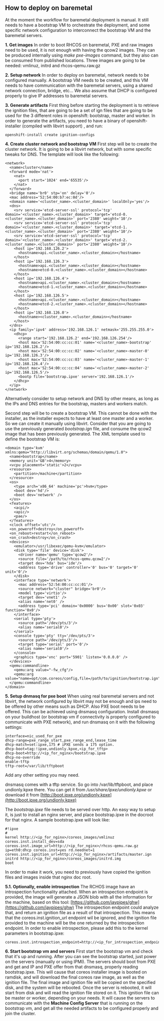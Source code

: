 ﻿## How to deploy on baremetal
At the moment the workflow for baremetal deployment is manual. It still needs to have a bootstrap VM to orchestrate the deployment, and some specific network configuration to interconnect the bootstrap VM and the baremetal servers.

**1. Get images**
In order to boot RHCOS on baremetal, PXE and raw images need to be used, it is not enough with having the qcow2 images. They can be produced internally using *make pxe-images* command, but they also can be consumed from published locations. Three images are going to be needed: vmlinuz, initrd and rhcos-qemu.raw.gz

**2. Setup network**
In order to deploy on baremetal, network needs to be configured manually. A bootstrap VM needs to be created, and this VM needs to have communication with the baremetal servers, using a shared network connection, bridge, etc...
We also assume that DHCP is configured properly to give IP addresses to baremetal servers.

**3. Generate artifacts**
First thing before starting the deployment is to retrieve the ignition files, that are going to be a set of ign files that are going to be used for the 3 different roles in openshift: bootstrap, master and worker.
In order to generate the artifacts, you need to have a binary of openshift-installer (compiled with libvirt support) , and run:

    openshift-install create ignition-configs

**4. Create cluster network and bootstrap VM**
First step will be to create the cluster network. It is going to be a libvirt network, but with some specific tweaks for DNS. The template will look like the following:

	<network>
	  <name>cluster</name>
	  <forward mode='nat'>
	    <nat>
	      <port start='1024' end='65535'/>
	    </nat>
	  </forward>
	  <bridge name='br0' stp='on' delay='0'/>
	  <mac address='52:54:00:b7:ec:0d'/>
	  <domain name='<cluster_name>.<cluster_domain>' localOnly='yes'/>
	  <dns>
	    <srv service='etcd-server-ssl' protocol='tcp' domain='<cluster_name>.<cluster_domain>' target='etcd-0.<cluster_name>.<cluster_domain>' port='2380' weight='10'/>
	    <srv service='etcd-server-ssl' protocol='tcp' domain='<cluster_name>.<cluster_domain>' target='etcd-1.<cluster_name>.<cluster_domain>' port='2380' weight='10'/>
	    <srv service='etcd-server-ssl' protocol='tcp' domain='<cluster_name>.<cluster_domain>' target='etcd-2.<cluster_name>.<cluster_domain>' port='2380' weight='10'/>
	    <host ip='192.168.126.2'>
	      <hostname>api.<cluster_name>.<cluster_domain></hostname>
	    </host>
	    <host ip='192.168.126.3'>
	      <hostname>api.<cluster_name>.<cluster_domain></hostname>
	      <hostname>etcd-0.<cluster_name>.<cluster_domain></hostname>
	    </host>
	    <host ip='192.168.126.4'>
	      <hostname>api.<cluster_name>.<cluster_domain></hostname>
	      <hostname>etcd-1.<cluster_name>.<cluster_domain></hostname>
	    </host>
	    <host ip='192.168.126.5'>
	      <hostname>api.<cluster_name>.<cluster_domain></hostname>
	      <hostname>etcd-2.<cluster_name>.<cluster_domain></hostname>
	    </host>
	    <host ip='192.168.126.0'>
	      <hostname><cluster_name>.<cluster_domain></hostname>
	    </host>
	  </dns>
	  <ip family='ipv4' address='192.168.126.1' netmask='255.255.255.0'>
	    <dhcp>
	      <range start='192.168.126.2' end='192.168.126.254'/>
	      <host mac='52:54:00:cc:cc:01' name='<cluster_name>-bootstrap' ip='192.168.126.2'/>
	      <host mac='52:54:00:cc:cc:02' name='<cluster_name>-master-0' ip='192.168.126.3'/>
	      <host mac='52:54:00:cc:cc:03' name='<cluster_name>-master-1' ip='192.168.126.4'/>
	      <host mac='52:54:00:cc:cc:04' name='<cluster_name>-master-2' ip='192.168.126.5'/>
	      <bootp file='bootstrap.ipxe' server='192.168.126.1'/>
	    </dhcp>
	  </ip>
	</network>
Alternatively consider to setup network and DNS by other means, as long as the IPs and DNS entries for the bootstrap, masters and workers match.

Second step will be to create a bootstrap VM. This cannot be done with the installer, as the installer expects to have at least one master and a worker. So we can create it manually using libvirt. Consider that you are going to use the previously generated *bootstrap.ign* file, and consume the qcow2 image that has been previously generated. The XML template used to define the bootstrap VM is:

	<domain type='kvm' xmlns:qemu="http://libvirt.org/schemas/domain/qemu/1.0">
	  <name>bootstrap</name>
	  <memory unit='GB'>4</memory>
	  <vcpu placement='static'>2</vcpu>
	  <resource>
	    <partition>/machine</partition>
	  </resource>
	  <os>
	    <type arch='x86_64' machine='pc'>hvm</type>
	    <boot dev='hd'/>
	    <boot dev='network' />
	  </os>
	  <features>
	    <acpi/>
	    <apic/>
	    <pae/>
	  </features>
	  <clock offset='utc'/>
	  <on_poweroff>destroy</on_poweroff>
	  <on_reboot>restart</on_reboot>
	  <on_crash>destroy</on_crash>
	  <devices>
	    <emulator>/usr/libexec/qemu-kvm</emulator>
	    <disk type='file' device='disk'>
	      <driver name='qemu' type='qcow2'/>
	      <source file='/path/to/rhcos-qemu.qcow2'/>
	      <target dev='hda' bus='ide'/>
	      <address type='drive' controller='0' bus='0' target='0' unit='0'/>
	    </disk>
	    <interface type='network'>
	      <mac address='52:54:00:cc:cc:01'/>
	      <source network="cluster" bridge='br0'/>
	      <model type='virtio'/>
	      <target dev='vnet1' />
	      <alias name='net0' />
	      <address type='pci' domain='0x0000' bus='0x00' slot='0x03' function='0x0'/>
	    </interface>
	    <serial type='pty'>
	      <source path='/dev/pts/3'/>
	      <alias name='serial0'/>
	    </serial>
	    <console type='pty' tty='/dev/pts/3'>
	      <source path='/dev/pts/3'/>
	      <target type='serial' port='0'/>
	      <alias name='serial0'/>
	    </console>
	    <graphics type='vnc' port='5901' listen='0.0.0.0' />
	  </devices>
	  <qemu:commandline>
	    <qemu:arg value="-fw_cfg"/>
	    <qemu:arg value="name=opt/com.coreos/config,file=/path/to/ignition/bootstrap.ign"/>
	  </qemu:commandline>
	</domain>

**5. Setup dnmasq for pxe boot**
When using real baremetal servers and not libvirt, the network configured by libvirt may not be enough and ips need to be offered by other means such as DHCP. Also PXE boot needs to be offered. This can be achieved using dnsmasq configuration. Install dnsmasq on your buildhost (or bootstrap vm if connectivity is properly configured to communicate with PXE network), and run dnsmasq on it with the following settings:

    interface=nic_used_for_pxe
    dhcp-range=pxe_range_start,pxe_range_end,lease_time
    dhcp-match=set:ipxe,175 # iPXE sends a 175 option.
    dhcp-boot=tag:!ipxe,undionly.kpxe,<ip_for_tftp>
    dhcp-boot=http://<ip_for_nginx>/bootstrap.ipxe
    dhcp-no-override
    enable-tftp
    tftp-root=/var/lib/tftpboot
   Add any other setting you may need.

   dnsmasq comes with a tftp service. So go into /var/lib/tftpboot, and place undionly.kpxe there. You can get it from */usr/share/ipxe/undionly.kpxe* or download it from [http://boot.ipxe.org/undionly.kpxe](http://boot.ipxe.org/undionly.kpxe)

   The *bootstrap.ipxe* file needs to be served over http. An easy way to setup it, is just to install an nginx server, and place bootstrap.ipxe in the docroot for that nginx. A sample bootstrap.ipxe will look like:

	#!ipxe
	#
	kernel http://<ip_for_nginx>/coreos_images/vmlinuz coreos.inst.install_dev=sda coreos.inst.image_url=http://<ip_for_nginx>/rhcos-qemu.raw.gz ip=eth0:dhcp coreos.inst=yes rd.neednet=1 coreos.inst.ignition_url=http://<ip_for_nginx>/artifacts/master.ign
	initrd http://<ip_for_nginx>/coreos_images/initrd.img
	boot

In order to make it work, you need to previously have copied the ignition files and images inside that nginx doc root.

**5.1. Optionally, enable introspection**
The RCHOS image have an introspection functionality attached. When an
introspection endpoint is provided, the image will generate a JSON blob with all
the information for the machine, based on this tool:
[https://github.com/jaypipes/ghw](https://github.com/jaypipes/ghw)
The introspection endpoint could analyze that, and return an ignition file as a
result of that introspection. This means that the coreos.inst.ignition_url
endpoint wil be ignored, and the ignition file provided to the machine will be
the one returned by the introspection endpoint.
In order to enable introspection, please add this to the kernel parameters in
bootstrap.ipxe:

    coreos.inst.introspection_endpoint=http://<ip_for_introspection_endpoint>

**6. Start bootstrap vm and servers**
First start the bootstrap vm and check that it's up and running. After you can see the bootstrap started, just power on the servers (manually or using IPMI). The servers should boot from PXE and get and IP and PXE offer from that dnsmasq, properly reading bootstrap.ipxe.
This will cause that coreos installer image is booted on ramdisk, and will download the final coreos raw image, as well as the ignition file. The final image and ignition file will be copied on the specified disk, and the system will be rebooted.
Once the server is rebooted, it will start from disk and will read the ignition file stored on it. This ignition file can be master or worker, depending on your needs. It will cause the servers to communicate with the **Machine Config Server** that is running on the bootstrap vm, and get all the needed artifacts to be configured properly and join the cluster.
